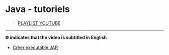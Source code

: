 # Java - tutoriels

> [PLAYLIST YOUTUBE](https://www.youtube.com/playlist?list=PLrSOXFDHBtfHpuMXidDB-c1sFVcdJ7BFZ)

---

**🌐 indicates that the video is subtitled in English**

+ [Créer exécutable JAR](https://www.youtube.com/watch?v=f5hvSH6x-eY)
